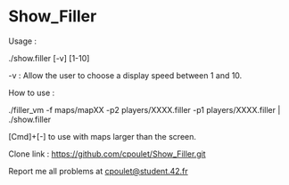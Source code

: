 # Show_Filler

Usage :

./show.filler [-v] [1-10]

-v :  Allow the user to choose a display speed between 1 and 10.

How to use :

./filler_vm -f maps/mapXX -p2 players/XXXX.filler -p1 players/XXXX.filler | ./show.filler

[Cmd]+[-] to use with maps larger than the screen.



Clone link : https://github.com/cpoulet/Show_Filler.git


Report me all problems at cpoulet@student.42.fr
